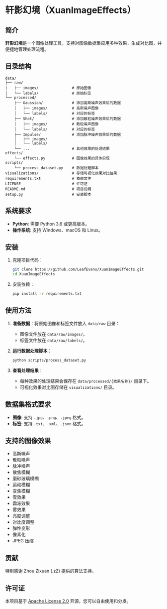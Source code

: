 # 轩影幻境（XuanImageEffects）

## 简介

**轩影幻境**是一个图像处理工具，支持对图像数据集应用多种效果，生成对比图，并便捷地管理处理流程。

## 目录结构

```
data/
├── raw/
│   ├── images/               # 原始图像
│   └── labels/               # 原始标签
└── processed/
    ├── Gaussian/             # 添加高斯噪声效果后的数据
    │   ├── images/           # 高斯噪声图像
    │   └── labels/           # 对应的标签
    ├── Shot/                 # 添加散粒噪声效果后的数据
    │   ├── images/           # 散粒噪声图像
    │   └── labels/           # 对应的标签
    ├── Impulse/              # 添加脉冲噪声效果后的数据
    │   ├── images/
    │   └── labels/
    └── ...                   # 其他效果的处理结果
effects/
    └── effects.py            # 图像效果的具体实现
scripts/
    └── process_dataset.py    # 数据处理脚本
visualizations/               # 存储可视化效果对比结果
requirements.txt              # 依赖文件
LICENSE                       # 许可证
README.md                     # 项目说明
setup.py                      # 安装脚本
```

## 系统要求

- **Python**: 需要 Python 3.6 或更高版本。
- **操作系统**: 支持 Windows、macOS 和 Linux。

## 安装

1. 克隆项目代码：

   ```bash
   git clone https://github.com/LeafEvans/XuanImageEffects.git
   cd XuanImageEffects
   ```

2. 安装依赖：

   ```bash
   pip install -r requirements.txt
   ```

## 使用方法

1. **准备数据**：将原始图像和标签文件放入 `data/raw` 目录：
   - 图像文件放在 `data/raw/images/`。
   - 标签文件放在 `data/raw/labels/`。

2. **运行数据处理脚本**：

   ```bash
   python scripts/process_dataset.py
   ```

3. **查看处理结果**：
   - 每种效果的处理结果会保存在 `data/processed/{效果名称}/` 目录下。
   - 可视化效果对比图存储在 `visualizations/` 目录。

## 数据集格式要求

- **图像**: 支持 `.jpg`、`.png`、`.jpeg` 格式。
- **标签**: 支持 `.txt`、`.xml`、`.json` 格式。

## 支持的图像效果

- 高斯噪声
- 散粒噪声
- 脉冲噪声
- 散焦模糊
- 磨砂玻璃模糊
- 运动模糊
- 变焦模糊
- 雪效果
- 霜冻效果
- 雾效果
- 亮度调整
- 对比度调整
- 弹性变形
- 像素化
- JPEG 压缩

## 贡献

特别感谢 Zhou Zixuan (.zZ) 提供的算法支持。

## 许可证

本项目基于 [Apache License 2.0](LICENSE) 开源，您可以自由使用和分发。
